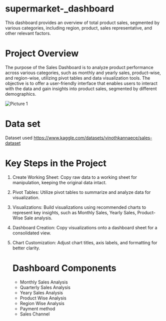 # supermarket-_dashboard
This dashboard provides an overview of total product sales, segmented by various categories, including region, product, sales representative, and other relevant factors.

# Project Overview
The purpose of the Sales Dashboard is to analyze product performance across various categories, such as monthly and yearly sales, product-wise, and region-wise, utilizing pivot tables and data visualization tools. The objective is to offer a user-friendly interface that enables users to interact with the data and gain insights into product sales, segmented by different demographics.

![Picture 1](https://github.com/user-attachments/assets/3ae7fc8f-4dde-4538-abdf-a2da3f12c9c5)


# Data set
Dataset used  https://www.kaggle.com/datasets/vinothkannaece/sales-dataset

# Key Steps in the Project
1. Create Working Sheet: Copy raw data to a working sheet for manipulation, keeping the original data intact.
2. Pivot Tables: Utilize pivot tables to summarize and analyze data for visualization.
3. Visualizations: Build visualizations using recommended charts to represent key insights, such as Monthly Sales, Yearly Sales, Product-Wise Sale analysis.
4. Dashboard Creation: Copy visualizations onto a dashboard sheet for a consolidated view.
5. Chart Customization: Adjust chart titles, axis labels, and formatting for better clarity.

   # Dashboard Components
   
   * Monthly Sales Analysis
   * Quarterly Sales Analysis
   * Yeary Sales Analysis
   * Product Wise Analysis
   * Region Wise Analysis
   * Payment method
   * Sales Channel
